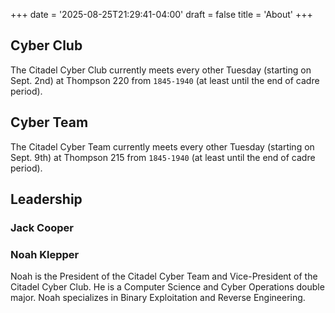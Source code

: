 +++
date = '2025-08-25T21:29:41-04:00'
draft = false
title = 'About'
+++


## Cyber Club
The Citadel Cyber Club currently meets every other Tuesday (starting on Sept. 2nd) at Thompson 220 from `1845-1940` (at least until the end of cadre period).

## Cyber Team
The Citadel Cyber Team currently meets every other Tuesday (starting on Sept. 9th) at Thompson 215 from `1845-1940` (at least until the end of cadre period).


## Leadership

### Jack Cooper


### Noah Klepper
Noah is the President of the Citadel Cyber Team and Vice-President of the Citadel Cyber Club. He is a Computer Science and Cyber Operations double major. Noah specializes in Binary Exploitation and Reverse Engineering.
